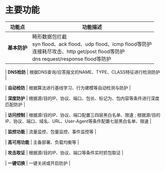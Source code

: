 
# 主要功能

**功能点**   | **功能描述**
| ----- | ---------------------------------------------- |
| **基本防护**      | 畸形数据包拦截<br> syn flood、ack flood、udp flood、icmp flood等防护<br> 连接耗尽攻击、http get/post flood等防护<br> dns request/response flood等防护 |

| **DNS检防**       | 根据DNS查询/应答报文的NAME、TYPE、CLASS特征进行检测防护 |

| **自动检防**      | 根据算法进行基线学习、行为建模等自动检测与防护 |

| **深度防护**      | 根据源/目的IP、协议、端口、包长、标记为、包内容等条件进行深度匹配防护 |

| **访问控制**      | 根据源/目的IP、协议、端口配置三四层黑白名单、限速 ; 根据源/目的IP、协议、端口、域名、URL、User-Agent等条件配置七层黑白名单、限速 |

| **监控功能**      | 流量监控、包量监控、事件监控等 |

| **高可用功能**    | 主备部署、负载均衡等 |

| **攻击取证**      | 根据源/目的IP、协议、端口等条件实时抓包取证 |

| **一键切换**      | 一键关闭或开启防护 |
